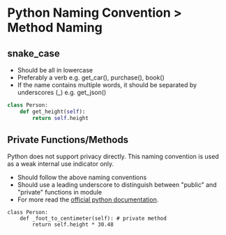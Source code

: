 # Python Naming Convention &gt; Method Naming

## snake\_case

* Should be all in lowercase
* Preferably a verb e.g. get\_car\(\), purchase\(\), book\(\)
* If the name contains multiple words, it should be separated by underscores \(\_\) e.g. get\_json\(\)

```python
class Person:
    def get_height(self):
        return self.height
```

## Private Functions/Methods

Python does not support privacy directly. This naming convention is used as a weak internal use indicator only.

* Should follow the above naming conventions
* Should use a leading underscore to distinguish between "public" and "private" functions in module
* For more read the [official python documentation](https://docs.python.org/2/tutorial/classes.html#private-variables-and-class-local-references). 

```
class Person:
    def _foot_to_centimeter(self): # private method
        return self.height * 30.48
```



